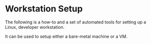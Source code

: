 # Workstation Setup

The following is a how-to and a set of automated tools for setting up a Linux, developer workstation.

It can be used to setup either a bare-metal machine or a VM.